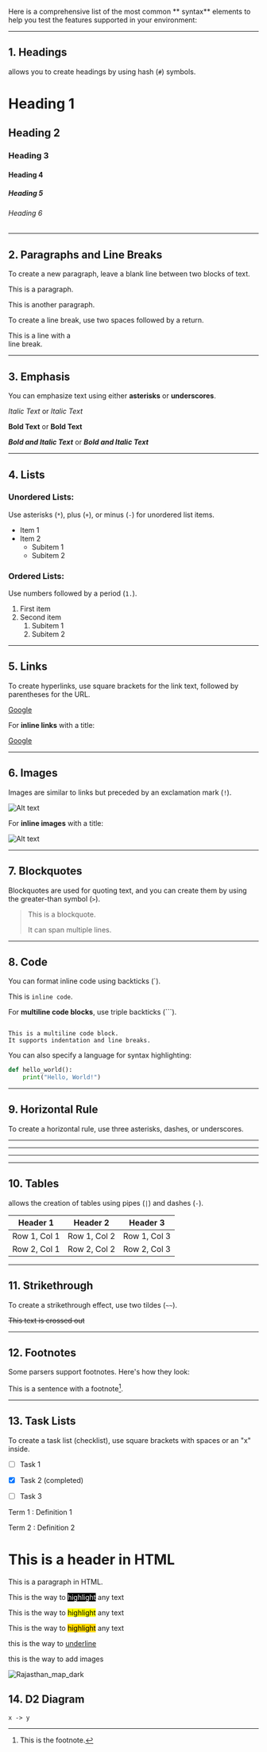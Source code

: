 Here is a comprehensive list of the most common ** syntax** elements to help you test the features supported in your  environment:

---

## **1. Headings**
 allows you to create headings by using hash (`#`) symbols.


# Heading 1
## Heading 2
### Heading 3
#### Heading 4
##### Heading 5
###### Heading 6


---

## **2. Paragraphs and Line Breaks**
To create a new paragraph, leave a blank line between two blocks of text.


This is a paragraph.

This is another paragraph.


To create a line break, use two spaces followed by a return.


This is a line with a  
line break.


---

## **3. Emphasis**
You can emphasize text using either **asterisks** or **underscores**.


*Italic Text* or _Italic Text_

**Bold Text** or __Bold Text__

***Bold and Italic Text*** or ___Bold and Italic Text___


---

## **4. Lists**

### **Unordered Lists:**
Use asterisks (`*`), plus (`+`), or minus (`-`) for unordered list items.


* Item 1
* Item 2
  * Subitem 1
  * Subitem 2


### **Ordered Lists:**
Use numbers followed by a period (`1.`).


1. First item
2. Second item
   1. Subitem 1
   2. Subitem 2


---

## **5. Links**
To create hyperlinks, use square brackets for the link text, followed by parentheses for the URL.


[Google](https://www.google.com)


For **inline links** with a title:


[Google](https://www.google.com "Search Engine")


---

## **6. Images**
Images are similar to links but preceded by an exclamation mark (`!`).


![Alt text](https://avatars.githubusercontent.com/u/5734298?v=4)


For **inline images** with a title:


![Alt text](https://avatars.githubusercontent.com/u/5734298?v=4 "Image Title")


---

## **7. Blockquotes**
Blockquotes are used for quoting text, and you can create them by using the greater-than symbol (`>`).


> This is a blockquote.
> 
> It can span multiple lines.


---

## **8. Code**
You can format inline code using backticks (\`).


This is `inline code`.


For **multiline code blocks**, use triple backticks (\`\`\`).


```

This is a multiline code block.
It supports indentation and line breaks.

```

You can also specify a language for syntax highlighting:


```python
def hello_world():
    print("Hello, World!")

```

---

## **9. Horizontal Rule**
To create a horizontal rule, use three asterisks, dashes, or underscores.


***
---
___


---

## **10. Tables**
 allows the creation of tables using pipes (`|`) and dashes (`-`).


| Header 1 | Header 2 | Header 3 |
|----------|----------|----------|
| Row 1, Col 1 | Row 1, Col 2 | Row 1, Col 3 |
| Row 2, Col 1 | Row 2, Col 2 | Row 2, Col 3 |


---

## **11. Strikethrough**
To create a strikethrough effect, use two tildes (`~~`).


~~This text is crossed out~~


---

## **12. Footnotes**
Some  parsers support footnotes. Here's how they look:


This is a sentence with a footnote[^1].

[^1]: This is the footnote.


---

## **13. Task Lists**
To create a task list (checklist), use square brackets with spaces or an "x" inside.


- [ ] Task 1
- [x] Task 2 (completed)
- [ ] Task 3



Term 1
: Definition 1

Term 2
: Definition 2

<div>
  <h1>This is a header in HTML</h1>
  <p>This is a paragraph in HTML.</p>
</div>





This is the way to <mark style="background-color: black; color: white;">highlight</mark> any text

This is the way to <mark >highlight</mark> any text

This is the way to <mark style="background-color: gold; color: black;">highlight</mark> any text


this is the way to <u>underline</u>


this is the way to add images

![Rajasthan_map_dark](../../public/rajasthan_map_dark.png)


## 14. D2 Diagram 
```d2
x -> y
```